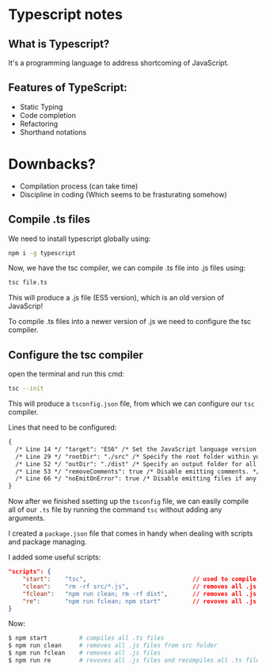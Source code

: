 # Typescript notes

## What is Typescript?

It's a programming language to address shortcoming of JavaScript.

## Features of TypeScript:

- Static Typing
- Code completion
- Refactoring
- Shorthand notations

# Downbacks?

- Compilation process (can take time)
- Discipline in coding (Which seems to be frasturating somehow)

## Compile .ts files

We need to install typescript globally using:

```bash
npm i -g typescript
```

Now, we have the tsc compiler, we can compile .ts file into .js files using:

```bash
tsc file.ts
```

This will produce a .js file (ES5 version), which is an old version of JavaScrip!

To compile .ts files into a newer version of .js we need to configure the tsc compiler.

## Configure the tsc compiler

open the terminal and run this cmd:

```bash
tsc --init
```

This will produce a `tsconfig.json` file, from which we can configure our `tsc` compiler.

Lines that need to be configured:

```xml
{
  /* Line 14 */ "target": "ES6" /* Set the JavaScript language version for emitted JavaScript and include compatible library declarations. */,
  /* Line 29 */ "rootDir": "./src" /* Specify the root folder within your source files. */,
  /* Line 52 */ "outDir": "./dist" /* Specify an output folder for all emitted files. */,
  /* Line 53 */ "removeComments": true /* Disable emitting comments. */,
  /* Line 66 */ "noEmitOnError": true /* Disable emitting files if any type checking errors are reported. */
}
```

Now after we finished ssetting up the `tsconfig` file, we can easily compile all of our `.ts` file by running the command `tsc` without adding any arguments.

I created a `package.json` file that comes in handy when dealing with scripts and package managing.

I added some useful scripts:

```json
"scripts": {
	"start":	"tsc",								// used to compile all .ts files
	"clean":	"rm -rf src/*.js",					// removes all .js files from src folder
	"fclean":	"npm run clean; rm -rf dist",		// removes all .js files
	"re":		"npm run fclean; npm start"			// revoves all .js files and recompiles all .ts files
}
```

Now:

```bash
$ npm start			# compiles all .ts files
$ npm run clean		# removes all .js files from src folder
$ npm run fclean	# removes all .js files
$ npm run re		# revoves all .js files and recompiles all .ts files
```

